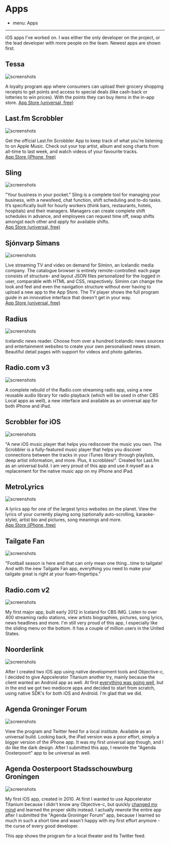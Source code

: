 # Apps
- menu: Apps
---------------------

iOS apps I've worked on. I was either the only developer on the project, or the lead developer with more people on the team. Newest apps are shown first.

## Tessa
![screenshots](Tessa.png)

A loyalty program app where consumers can upload their grocery shopping receipts to get points and access to special deals (like cash-back or lotteries to win prices). With the points they can buy items in the in-app store.
[App Store (universal, free)](https://itunes.apple.com/nl/app/tessa-sparen-voor-korting/id1159009842?l=en&mt=8)


## Last.fm Scrobbler
![screenshots](lastfm.jpg)

Get the official Last.fm Scrobbler App to keep track of what you're listening to on Apple Music. Check out your top artist, album and song charts from all-time to last week, and watch videos of your favourite tracks.  
[App Store (iPhone, free)](https://itunes.apple.com/us/app/last-fm-scrobbler/id1188681944?ls=1&mt=8)


## Sling
![screenshots](sling.jpg)

"Your business in your pocket." Sling is a complete tool for managing your business, with a newsfeed, chat function, shift scheduling and to-do tasks. It’s specifically built for hourly workers (think bars, restaurants, hotels, hospitals) and their managers. Managers can create complete shift schedules in advance, and employees can request time off, swap shifts amongst each other and apply for available shifts.  
[App Store (universal, free)](https://itunes.apple.com/us/app/sling-stay-in-sync-your-team/id922995624?mt=8)


## Sjónvarp Símans
![screenshots](sjonvarp.jpg)

Live streaming TV and video on demand for Síminn, an Icelandic media company. The catalogue browser is entirely remote-controlled: each page consists of structure- and layout JSON files personalized for the logged in user, comparable with HTML and CSS, respectively. Síminn can change the look and feel and even the navigation structure without ever having to upload a new app to the App Store. The TV player shows the full program guide in an innovative interface that doesn't get in your way.  
[App Store (universal, free)](https://itunes.apple.com/app/sjonvarp-simans/id724740942?mt=8)


## Radíus
![screenshots](radius.jpg)

Icelandic news reader. Choose from over a hundred Icelandic news sources and entertainment websites to create your own personalised news stream. Beautiful detail pages with support for videos and photo galleries.


## Radio.com v3
![screenshots](radio3.jpg)

A complete rebuild of the Radio.com streaming radio app, using a new reusable audio library for radio playback (which will be used in other CBS Local apps as well), a new interface and available as an universal app for both iPhone and iPad.


## Scrobbler for iOS
![screenshots](scrobbler.jpg)

"A new iOS music player that helps you rediscover the music you own. The Scrobbler is a fully-featured music player that helps you discover connections between the tracks in your iTunes library through playlists, deep artist information, and more. Plus, it scrobbles!". Created for Last.fm as an universal build. I am very proud of this app and use it myself as a replacement for the native music app on my iPhone and iPad.


## MetroLyrics
![screenshots](metrolyrics.jpg)

A lyrics app for one of the largest lyrics websites on the planet. View the lyrics of your currently playing song (optionally auto-scrolling, karaoke-style), artist bio and pictures, song meanings and more.  
[App Store (iPhone, free)](https://itunes.apple.com/app/metrolyrics/id547825550)


## Tailgate Fan
![screenshots](tailgate.jpg)

"Football season is here and that can only mean one thing...time to tailgate! And with the new Tailgate Fan app, everything you need to make your tailgate great is right at your foam-fingertips."


## Radio.com v2
![screenshots](radio2.jpg)

My first major app, built early 2012 in Iceland for CBS IMG. Listen to over 400 streaming radio stations, view artists biographies, pictures, song lyrics, news headlines and more. I'm still very proud of this app, I especially like the sliding menu on the bottom. It has a couple of million users in the United States.


## Noorderlink
![screenshots](noorderlink.jpg)

After I created two iOS app using native development tools and Objective-c, I decided to give Appcelerator Titanium another try, mainly because the client wanted an Android app as well. At first [everything was going well](/articles/2010/11/09/once-again-i-turn-appcelerator/), but in the end we got two mediocre apps and decided to start from scratch, using native SDK's for both iOS and Android. I'm glad that we did.


## Agenda Groninger Forum
![screenshots](forum.jpg)

View the program and Twitter feed for a local institute. Available as an universal build. Looking back, the iPad version was a poor effort, simply a bigger version of the iPhone app. It was my first universal app though, and I do like the dark design. After I submitted this app, I rewrote the "Agenda Oosterpoort" app to be universal as well.


## Agenda Oosterpoort Stadsschouwburg Groningen
![screenshots](oosterpoort.jpg)

My first iOS app, created in 2010. At first I wanted to use Appcelerator Titanium because I didn't know any Objective-c, but quickly [changed my mind](/articles/2010/04/21/getting-started-iphone-app-development/) and learned the proper skills instead. I actually rewrote the entire app after I submitted the "Agenda Groninger Forum" app, because I learned so much in such a short time and wasn't happy with my first effort anymore - the curse of every good developer.

This app shows the program for a local theater and its Twitter feed.
